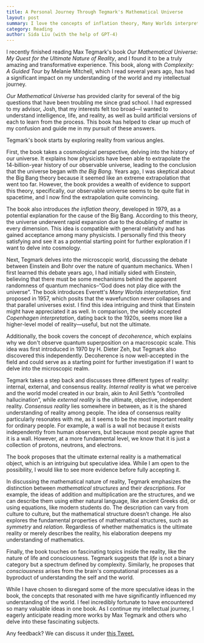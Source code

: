 ```yaml
---
title: A Personal Journey Through Tegmark's Mathematical Universe
layout: post
summary: I love the concepts of inflation theory, Many Worlds interpretation, decoherence, consensus reality, and many more.
category: Reading
author: Sida Liu (with the help of GPT-4)
---
```

I recently finished reading Max Tegmark's book *Our Mathematical Universe: My Quest for the Ultimate Nature of Reality*, and I found it to be a truly amazing and transformative experience. This book, along with *Complexity: A Guided Tour* by Melanie Mitchell, which I read several years ago, has had a significant impact on my understanding of the world and my intellectual journey.

*Our Mathematical Universe* has provided clarity for several of the big questions that have been troubling me since grad school. I had expressed to my advisor, Josh, that my interests felt too broad—I wanted to understand intelligence, life, and reality, as well as build artificial versions of each to learn from the process. This book has helped to clear up much of my confusion and guide me in my pursuit of these answers.

Tegmark's book starts by exploring reality from various angles.

First, the book takes a cosmological perspective, delving into the history of our universe. It explains how physicists have been able to extrapolate the 14-billion-year history of our observable universe, leading to the conclusion that the universe began with *the Big Bang*. Years ago, I was skeptical about the Big Bang theory because it seemed like an extreme extrapolation that went too far. However, the book provides a wealth of evidence to support this theory, specifically, our observable universe seems to be quite flat in spacetime, and I now find the extrapolation quite convincing.

The book also introduces *the inflation theory*, developed in 1979, as a potential explanation for the cause of the Big Bang. According to this theory, the universe underwent rapid expansion due to the doubling of matter in every dimension. This idea is compatible with general relativity and has gained acceptance among many physicists. I personally find this theory satisfying and see it as a potential starting point for further exploration if I want to delve into cosmology.

Next, Tegmark delves into the microscopic world, discussing the debate between Einstein and Bohr over the nature of quantum mechanics. When I first learned this debate years ago, I had initially sided with Einstein, believing that there must be some mechanisms behind the apparent randomness of quantum mechanics–“God does not play dice with the universe”. The book introduces Everett's *Many Worlds interpretation*, first proposed in 1957, which posits that the wavefunction never collapses and that parallel universes exist. I find this idea intriguing and think that Einstein might have appreciated it as well. In comparison, the widely accepted *Copenhagen interpretation*, dating back to the 1920s, seems more like a higher-level model of reality—useful, but not the ultimate.

Additionally, the book covers the concept of *decoherence*, which explains why we don't observe quantum superposition on a macroscopic scale. This idea was first introduced in 1970 by H. Dieter Zeh, but Tegmark also discovered this independently. Decoherence is now well-accepted in the field and could serve as a starting point for further investigation if I want to delve into the microscopic realm.

Tegmark takes a step back and discusses three different types of reality: internal, external, and consensus reality. *Internal reality* is what we perceive and the world model created in our brain, akin to Anil Seth’s “controlled hallucination”, while *external reality* is the ultimate, objective, independent reality. *Consensus reality* lies somewhere in between, as it is the shared understanding of reality among people. The idea of consensus reality particularly resonates with me, as it seems to be the most important reality for ordinary people. For example, a wall is a wall not because it exists independently from human observers, but because most people agree that it is a wall. However, at a more fundamental level, we know that it is just a collection of protons, neutrons, and electrons.

The book proposes that the ultimate external reality is a mathematical object, which is an intriguing but speculative idea. While I am open to the possibility, I would like to see more evidence before fully accepting it.

In discussing the mathematical nature of reality, Tegmark emphasizes the distinction between *mathematical structures* and their *descriptions*. For example, the ideas of addition and multiplication are the structures, and we can describe them using either natural language, like ancient Greeks did, or using equations, like modern students do. The description can vary from culture to culture, but the mathematical structure doesn’t change. He also explores the fundamental properties of mathematical structures, such as *symmetry* and *relation*. Regardless of whether mathematics is the ultimate reality or merely describes the reality, his elaboration deepens my understanding of mathematics.

Finally, the book touches on fascinating topics inside the reality, like the nature of life and consciousness. Tegmark suggests that *life* is not a binary category but a spectrum defined by complexity. Similarly, he proposes that *consciousness* arises from the brain's computational processes as a byproduct of understanding the self and the world.

While I have chosen to disregard some of the more speculative ideas in the book, the concepts that resonated with me have significantly influenced my understanding of the world. I feel incredibly fortunate to have encountered so many valuable ideas in one book. As I continue my intellectual journey, I eagerly anticipate reading more works by Max Tegmark and others who delve into these fascinating subjects.

Any feedback? We can discuss it under [this Tweet. <i class="fab fa-twitter"></i>](https://twitter.com/liusida2007/status/1655240922521800704)